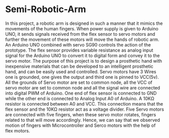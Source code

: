 # Semi-Robotic-Arm
In this project, a robotic arm is designed in such a manner that it mimics the movements of the human fingers. When power supply is given to Arduino UNO, it sends signals received from the flex sensor to servo motors and further the movement of these motors will move the hands of robotic arm. An Arduino UNO combined with servo SG90 controls the action of the prototype. The flex sensor provides variable resistance as analog input signal for the Arduino UNO to convert it to digital form and convey it to the servo motor. 
The purpose of this project is to design a prosthetic hand with inexpensive materials that can be developed to an intelligent prosthetic hand, and can be easily used and controlled. Servo motors have 3 Wires one is grounded, one gives the output and third one is pinned to VCC(5v). All the grounds of Servo motor are set to common node, all the VCC of servo motor are set to common node and all the signal wire are connected into digital PWM of Arduino. One end of flex sensor is connected to GND while the other end is connected to Analog Input A0 of Arduino. A 10KΩ resistor is connected between A0 and VCC. This connection means that the flex sensor and the 10KΩ resistor act as a voltage divider. Five Servo motors are connected with five fingers, when these servo motor rotates, fingers related to that will move accordingly. Hence, we can say that we observed motion of fingers with Microcontroller and Serco motors with the help of flex motors. 
 
